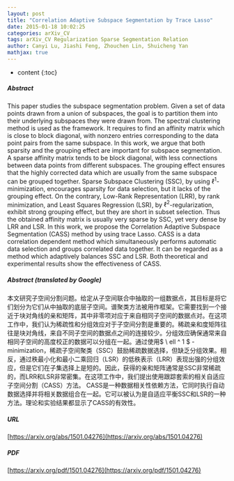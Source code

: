 ```yaml
---
layout: post
title: "Correlation Adaptive Subspace Segmentation by Trace Lasso"
date: 2015-01-18 10:02:25
categories: arXiv_CV
tags: arXiv_CV Regularization Sparse Segmentation Relation
author: Canyi Lu, Jiashi Feng, Zhouchen Lin, Shuicheng Yan
mathjax: true
---
```


* content
{:toc}

##### Abstract
This paper studies the subspace segmentation problem. Given a set of data points drawn from a union of subspaces, the goal is to partition them into their underlying subspaces they were drawn from. The spectral clustering method is used as the framework. It requires to find an affinity matrix which is close to block diagonal, with nonzero entries corresponding to the data point pairs from the same subspace. In this work, we argue that both sparsity and the grouping effect are important for subspace segmentation. A sparse affinity matrix tends to be block diagonal, with less connections between data points from different subspaces. The grouping effect ensures that the highly corrected data which are usually from the same subspace can be grouped together. Sparse Subspace Clustering (SSC), by using $\ell^1$-minimization, encourages sparsity for data selection, but it lacks of the grouping effect. On the contrary, Low-Rank Representation (LRR), by rank minimization, and Least Squares Regression (LSR), by $\ell^2$-regularization, exhibit strong grouping effect, but they are short in subset selection. Thus the obtained affinity matrix is usually very sparse by SSC, yet very dense by LRR and LSR. In this work, we propose the Correlation Adaptive Subspace Segmentation (CASS) method by using trace Lasso. CASS is a data correlation dependent method which simultaneously performs automatic data selection and groups correlated data together. It can be regarded as a method which adaptively balances SSC and LSR. Both theoretical and experimental results show the effectiveness of CASS.

##### Abstract (translated by Google)
本文研究子空间分割问题。给定从子空间联合中抽取的一组数据点，其目标是将它们划分为它们从中抽取的底层子空间。谱聚类方法被用作框架。它需要找到一个接近于块对角线的亲和矩阵，其中非零项对应于来自相同子空间的数据点对。在这项工作中，我们认为稀疏性和分组效应对于子空间分割是重要的。稀疏亲和度矩阵往往是块对角线，来自不同子空间的数据点之间的连接较少。分组效应确保通常来自相同子空间的高度校正的数据可以分组在一起。通过使用$ \ ell ^ 1 $ -minimization，稀疏子空间聚类（SSC）鼓励稀疏数据选择，但缺乏分组效果。相反，通过秩最小化和最小二乘回归（LSR）的低秩表示（LRR）表现出强的分组效应，但是它们在子集选择上是短的。因此，获得的亲和矩阵通常是SSC非常稀疏的，而LRR和LSR非常密集。在这项工作中，我们提出使用跟踪套索的相关自适应子空间分割（CASS）方法。 CASS是一种数据相关性依赖方法，它同时执行自动数据选择并将相关数据组合在一起。它可以被认为是自适应平衡SSC和LSR的一种方法。理论和实验结果都显示了CASS的有效性。

##### URL
[https://arxiv.org/abs/1501.04276](https://arxiv.org/abs/1501.04276)

##### PDF
[https://arxiv.org/pdf/1501.04276](https://arxiv.org/pdf/1501.04276)

